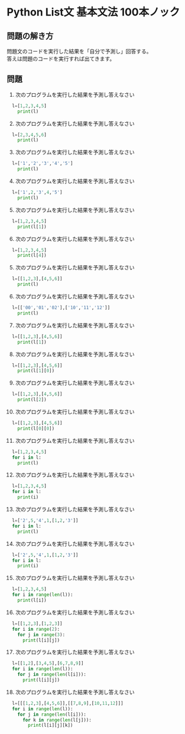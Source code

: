 # Python List文 基本文法 100本ノック


## 問題の解き方
  問題文のコードを実行した結果を「自分で予測し」回答する。<br>
  答えは問題のコードを実行すれば出てきます。

## 問題
1. 次のプログラムを実行した結果を予測し答えなさい
  ```python
    l=[1,2,3,4,5]
      print(l)
  ```
2. 次のプログラムを実行した結果を予測し答えなさい
  ```python
    l=[2,3,4,5,6]
      print(l)
  ```
3. 次のプログラムを実行した結果を予測し答えなさい
  ```python
    l=['1','2','3','4','5']
      print(l)
  ```

4. 次のプログラムを実行した結果を予測し答えなさい
  ```python
    l=['1',2,'3',4,'5']
      print(l)
  ```

5. 次のプログラムを実行した結果を予測し答えなさい
  ```python
    l=[1,2,3,4,5]
      print(l[1])
  ```

6. 次のプログラムを実行した結果を予測し答えなさい
  ```python
    l=[1,2,3,4,5]
      print(l[4])
  ```

5. 次のプログラムを実行した結果を予測し答えなさい
  ```python
    l=[[1,2,3],[4,5,6]]
      print(l)
  ```

6. 次のプログラムを実行した結果を予測し答えなさい
  ```python
    l=[['00','01','02'],['10','11','12']]
      print(l)
  ```

7. 次のプログラムを実行した結果を予測し答えなさい
  ```python
    l=[[1,2,3],[4,5,6]]
      print(l[1])
  ```

8. 次のプログラムを実行した結果を予測し答えなさい
  ```python
    l=[[1,2,3],[4,5,6]]
      print(l[1][0])
  ```

9. 次のプログラムを実行した結果を予測し答えなさい
  ```python
    l=[[1,2,3],[4,5,6]]
      print(l[2])
  ```
10. 次のプログラムを実行した結果を予測し答えなさい
  ```python
    l=[[1,2,3],[4,5,6]]
      print(l[0][0])
  ```


11. 次のプログラムを実行した結果を予測し答えなさい
  ```python
    l=[1,2,3,4,5]
    for i in l:
      print(l)
  ```

12. 次のプログラムを実行した結果を予測し答えなさい
  ```python
    l=[1,2,3,4,5]
    for i in l:
      print(i)
  ```

13. 次のプログラムを実行した結果を予測し答えなさい
  ```python
    l=['2',5,'4',1,[1,2,'3']]
    for i in l:
      print(l)
  ```

14. 次のプログラムを実行した結果を予測し答えなさい
  ```python
    l=['2',5,'4',1,[1,2,'3']]
    for i in l:
      print(i)
  ```

15. 次のプログラムを実行した結果を予測し答えなさい
  ```python
    l=[1,2,3,4,5]
    for i in range(len(l)):
      print(l[i])
  ```


16. 次のプログラムを実行した結果を予測し答えなさい
  ```python
    l=[[1,2,3],[1,2,3]]
    for i in range(2):
      for j in range(3):
        print(l[i][j])
  ```

17. 次のプログラムを実行した結果を予測し答えなさい
  ```python
    l=[[1,2],[3,4,5],[6,7,8,9]]
    for i in range(len(l)):
      for j in range(len(l[i])):
        print(l[i][j])
  ```


18. 次のプログラムを実行した結果を予測し答えなさい
  ```python
    l=[[[1,2,3],[4,5,6]],[[7,8,9],[10,11,12]]]
    for i in range(len(l)):
      for j in range(len(l[i])):
        for k in range(len(l[j])):
          print(l[i][j][k])
  ```
